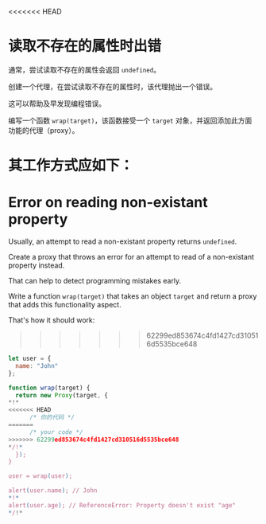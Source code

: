 <<<<<<< HEAD
# 读取不存在的属性时出错

通常，尝试读取不存在的属性会返回 `undefined`。

创建一个代理，在尝试读取不存在的属性时，该代理抛出一个错误。

这可以帮助及早发现编程错误。

编写一个函数 `wrap(target)`，该函数接受一个 `target` 对象，并返回添加此方面功能的代理（proxy）。

其工作方式应如下：
=======
# Error on reading non-existant property

Usually, an attempt to read a non-existant property returns `undefined`.

Create a proxy that throws an error for an attempt to read of a non-existant property instead.

That can help to detect programming mistakes early.

Write a function `wrap(target)` that takes an object `target` and return a proxy that adds this functionality aspect.

That's how it should work:
>>>>>>> 62299ed853674c4fd1427cd310516d5535bce648

```js
let user = {
  name: "John"
};

function wrap(target) {
  return new Proxy(target, {
*!*
<<<<<<< HEAD
      /* 你的代码 */
=======
      /* your code */
>>>>>>> 62299ed853674c4fd1427cd310516d5535bce648
*/!*
  });
}

user = wrap(user);

alert(user.name); // John
*!*
alert(user.age); // ReferenceError: Property doesn't exist "age"
*/!*
```

